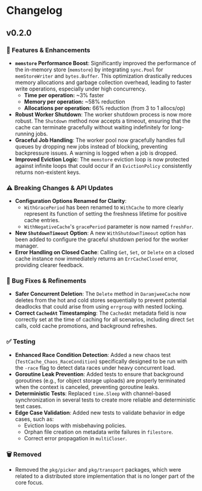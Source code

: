 # Changelog

## v0.2.0

### 🚀 Features & Enhancements

*   **`memstore` Performance Boost**: Significantly improved the performance of the in-memory store (`memstore`) by integrating `sync.Pool` for `memStoreWriter` and `bytes.Buffer`. This optimization drastically reduces memory allocations and garbage collection overhead, leading to faster write operations, especially under high concurrency.
    *   **Time per operation:** ~3% faster
    *   **Memory per operation:** ~58% reduction
    *   **Allocations per operation:** 66% reduction (from 3 to 1 allocs/op)
*   **Robust Worker Shutdown**: The worker shutdown process is now more robust. The `Shutdown` method now accepts a timeout, ensuring that the cache can terminate gracefully without waiting indefinitely for long-running jobs.
*   **Graceful Job Handling**: The worker pool now gracefully handles full queues by dropping new jobs instead of blocking, preventing backpressure issues. A warning is logged when a job is dropped.
*   **Improved Eviction Logic**: The `memstore` eviction loop is now protected against infinite loops that could occur if an `EvictionPolicy` consistently returns non-existent keys.

### ⚠️ Breaking Changes & API Updates

*   **Configuration Options Renamed for Clarity**:
    *   `WithGracePeriod` has been renamed to `WithCache` to more clearly represent its function of setting the freshness lifetime for positive cache entries.
    *   `WithNegativeCache`'s `gracePeriod` parameter is now named `freshFor`.
*   **New `ShutdownTimeout` Option**: A new `WithShutdownTimeout` option has been added to configure the graceful shutdown period for the worker manager.
*   **Error Handling on Closed Cache**: Calling `Get`, `Set`, or `Delete` on a closed cache instance now immediately returns an `ErrCacheClosed` error, providing clearer feedback.

### 🐛 Bug Fixes & Refinements

*   **Safer Concurrent Deletion**: The `Delete` method in `DaramjweeCache` now deletes from the hot and cold stores sequentially to prevent potential deadlocks that could arise from using `errgroup` with nested locking.
*   **Correct `CachedAt` Timestamping**: The `CachedAt` metadata field is now correctly set at the time of caching for all scenarios, including direct `Set` calls, cold cache promotions, and background refreshes.

### ✅ Testing

*   **Enhanced Race Condition Detection**: Added a new chaos test (`TestCache_Chaos_RaceCondition`) specifically designed to be run with the `-race` flag to detect data races under heavy concurrent load.
*   **Goroutine Leak Prevention**: Added tests to ensure that background goroutines (e.g., for object storage uploads) are properly terminated when the context is canceled, preventing goroutine leaks.
*   **Deterministic Tests**: Replaced `time.Sleep` with channel-based synchronization in several tests to create more reliable and deterministic test cases.
*   **Edge Case Validation**: Added new tests to validate behavior in edge cases, such as:
    *   Eviction loops with misbehaving policies.
    *   Orphan file creation on metadata write failures in `filestore`.
    *   Correct error propagation in `multiCloser`.

### 🗑️ Removed

*   Removed the `pkg/picker` and `pkg/transport` packages, which were related to a distributed store implementation that is no longer part of the core focus.
